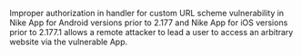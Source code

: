 Improper authorization in handler for custom URL scheme vulnerability in Nike App for Android versions prior to 2.177 and Nike App for iOS versions prior to 2.177.1 allows a remote attacker to lead a user to access an arbitrary website via the vulnerable App.